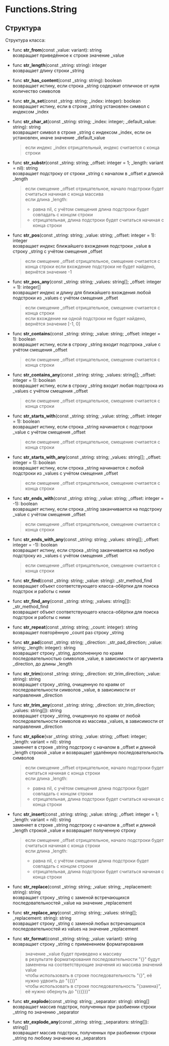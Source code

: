 # Functions.String

## Структура
Структура класса:


* func **str_from**(const \_value: variant): string <br>
  возвращает приведённое к строке значение \_value


* func **str_length**(const \_string: string): integer <br>
  возвращает длину строки \_string


* func **str_has_content**(const \_string: string): boolean <br>
  возвращает истину, если строка \_string содержит отличное от нуля количество символов


* func **str_is_set**(const \_string: string; \_index: integer): boolean <br>
  возвращает истину, если в строке \_string установлен символ с индексом \_index


* func **str_char_at**(const \_string: string; \_index: integer; \_default_value: string): string <br>
  возвращает символ в строке \_string с индексом \_index, если он установлен, иначе значение \_default_value
  > если индекс \_index отрицательный, индекс считается с конца строки


* func **str_substr**(const \_string: string; \_offset: integer = 1; \_length: variant = nil): string <br>
  возвращает подстроку от строки \_string с началом в \_offset и длиной \_length
  > если смещение \_offset отрицательное, начало подстроки будет считаться начиная с конца массива <br>
  > если длина \_length:
  > * равна nil, с учётом смещения длина подстроки будет совпадать с концом строки
  > * отрицательная, длина подстроки будет считаться начиная с конца строки


* func **str_pos**(const \_string: string; \_value: string; \_offset: integer = 1): integer <br>
  возвращает индекс ближайшего вхождения подстроки \_value в строку \_string с учётом смещения \_offset
  > если смещение \_offset отрицательное, смещение считается с конца строки
  > если вхождение подстроки не будет найдено, вернётся значение -1


* func **str_pos_any**(const \_string: string; \_values: string[]; \_offset: integer = 1): integer[] <br>
  возвращает индекс и длину для ближайшего вхождения любой подстроки из \_values с учётом смещения \_offset
  > если смещение \_offset отрицательное, смещение считается с конца строки <br>
  > если вхождение ни одной подстроки не будет найдено, вернётся значение [-1, 0]


* func **str_contains**(const \_string: string; \_value: string; \_offset: integer = 1): boolean <br>
  возвращает истину, если в строку \_string входит подстрока \_value с учётом смещения \_offset
  > если смещение \_offset отрицательное, смещение считается с конца строки


* func **str_contains_any**(const \_string: string; \_values: string[]; \_offset: integer = 1): boolean <br>
  возвращает истину, если в строку \_string входит любая подстрока из \_values с учётом смещения \_offset
  > если смещение \_offset отрицательное, смещение считается с конца строки


* func **str_starts_with**(const \_string: string; \_value: string; \_offset: integer = 1): boolean <br>
  возвращает истину, если строка \_string начинается с подстроки \_value с учётом смещения \_offset
  > если смещение \_offset отрицательное, смещение считается с конца строки


* func **str_starts_with_any**(const \_string: string; \_values: string[]; \_offset: integer = 1): boolean <br>
  возвращает истину, если строка \_string начинается с любой подстроки из \_values с учётом смещения \_offset
  > если смещение \_offset отрицательное, смещение считается с конца строки


* func **str_ends_with**(const \_string: string; \_value: string; \_offset: integer = -1): boolean <br>
  возвращает истину, если строка \_string заканчивается на подстроку \_value с учётом смещения \_offset
  > если смещение \_offset отрицательное, смещение считается с конца строки


* func **str_ends_with_any**(const \_string: string; \_values: string[]; \_offset: integer = -1): boolean <br>
  возвращает истину, если строка \_string заканчивается на любую подстроку из \_values с учётом смещения \_offset
  > если смещение \_offset отрицательное, смещение считается с конца строки


* func **str_find**(const \_string: string; \_value: string): \_str_method_find <br>
  возвращает объект соответствующего класса-обёртки для поиска подстрок и работы с ними


* func **str_find_any**(const \_string: string; \_values: string[]): \_str_method_find <br>
  возвращает объект соответствующего класса-обёртки для поиска подстрок и работы с ними


* func **str_repeat**(const \_string: string; \_count: integer): string <br>
  возвращает повторённую \_count раз строку \_string


* func **str_pad**(const \_string: string; \_direction: \_str_pad_direction; \_value: string; \_length: integer): string <br>
  возвращает строку \_string, дополненную по краям последовательностью символов \_value, в зависимости от аргумента \_direction, до длины \_length


* func **str_trim**(const \_string: string; \_direction: str_trim_direction; \_value: string): string <br>
  возвращает строку \_string, очищенную по краям от последовательности символов \_value, в зависимости от направления \_direction


* func **str_trim_any**(const \_string: string; \_direction: str_trim_direction; \_values: string[]): string <br>
  возвращает строку \_string, очищенную по краям от любой последовательности символов из массива \_values, в зависимости от направления \_direction


* func **str_splice**(var \_string: string; \_value: string; \_offset: integer; \_length: variant = nil): string <br>
  заменяет в строке \_string подстроку с началом в \_offset и длиной \_length строкой \_value и возвращает удалённую последовательность символов
  > если смещение \_offset отрицательное, начало подстроки будет считаться начиная с конца строки <br>
  > если длина \_length:
  > * равна nil, с учётом смещения длина подстроки будет совпадать с концом строки
  > * отрицательная, длина подстроки будет считаться начиная с конца строки


* func **str_insert**(const \_string: string; \_value: string; \_offset: integer = 1; \_length: variant = nil): string <br>
  заменяет в строке \_string подстроку с началом в \_offset и длиной \_length строкой \_value и возвращает полученную строку
  > если смещение \_offset отрицательное, начало подстроки будет считаться начиная с конца строки <br>
  > если длина \_length:
  > * равна nil, с учётом смещения длина подстроки будет совпадать с концом строки
  > * отрицательная, длина подстроки будет считаться начиная с конца строки


* func **str_replace**(const \_string: string; \_value: string; \_replacement: string): string <br>
  возвращает строку \_string с заменой встречающихся последовательностей \_value на значение \_replacement


* func **str_replace_any**(const \_string: string; \_values: string[]; \_replacement: string): string <br>
  возвращает строку \_string с заменой любых встречающихся последовательностей из values на значение \_replacement


* func **str_format**(const \_string: string; \_value: variant): string <br>
  возвращает строку \_string с применением форматирования
  > значение \_value будет приведено к массиву <br>
  > в результате форматирования последовательности "{}" будут заменены на соответствующие значения из массива значений value <br>
  > чтобы использовать в строке последовательность "{}", её нужно удвоить до "{{}}" <br>
  > чтобы использовать в строке последовательность "{замена}", её нужно обернуть до "{{{}}}"


* func **str_explode**(const \_string: string; \_separator: string): string[] <br>
  возвращает массив подстрок, полученных при разбиении строки \_string по значению \_separator


* func **str_explode_any**(const \_string: string; \_separators: string[]): string[] <br>
  возвращает массив подстрок, полученных при разбиении строки \_string по любому значению из \_separators

